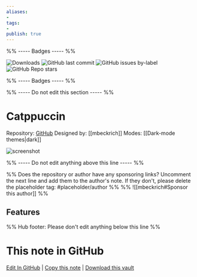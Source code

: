 ```yaml
---
aliases:
- 
tags: 
- 
publish: true
---
```


%% ----- Badges ----- %%

![Downloads](https://img.shields.io/badge/downloads-19592-573E7A?style=for-the-badge&logo=)
![GitHub last commit](https://img.shields.io/github/last-commit/mbeckrich/obsidian?color=573E7A&label=last%20update&logo=github&style=for-the-badge)
![GitHub issues by-label](https://img.shields.io/github/issues/mbeckrich/obsidian/help%20wanted?color=573E7A&logo=github&style=for-the-badge) 
![GitHub Repo stars](https://img.shields.io/github/stars/mbeckrich/obsidian?color=573E7A&logo=github&style=for-the-badge)

%% ----- Badges ----- %%

%% ----- Do not edit this section ----- %%

# Catppuccin

Repository: [GitHub](https://github.com/mbeckrich/obsidian)
Designed by: [[mbeckrich]]
Modes: [[Dark-mode themes|dark]]



![screenshot](https://github.com/mbeckrich/obsidian/raw/main/assets/screenshot.png)

%% ----- Do not edit anything above this line ----- %% 

%% Does the repository or author have any sponsoring links? Uncomment the next line and add them to the author's note. If they don't, please delete the placeholder tag: #placeholder/author %%
%% ![[mbeckrich#Sponsor this author]] %%


## Features



%% Hub footer: Please don't edit anything below this line %%

# This note in GitHub

<span class="git-footer">[Edit In GitHub](https://github.dev/obsidian-community/obsidian-hub/blob/main/02%20-%20Community%20Expansions/02.05%20All%20Community%20Expansions/Themes/Catppuccin.md "git-hub-edit-note") | [Copy this note](https://raw.githubusercontent.com/obsidian-community/obsidian-hub/main/02%20-%20Community%20Expansions/02.05%20All%20Community%20Expansions/Themes/Catppuccin.md "git-hub-copy-note") | [Download this vault](https://github.com/obsidian-community/obsidian-hub/archive/refs/heads/main.zip "git-hub-download-vault") </span>
